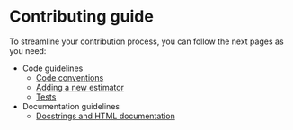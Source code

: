 # Contributing guide

To streamline your contribution process, you can follow the next pages as you
need:

- Code guidelines
  - [Code conventions](./code_conventions.md)
  - [Adding a new estimator](./add_new_estimator.md)
  - [Tests](./tests.md)
- Documentation guidelines
  - [Docstrings and HTML documentation](./docstrings.md)
